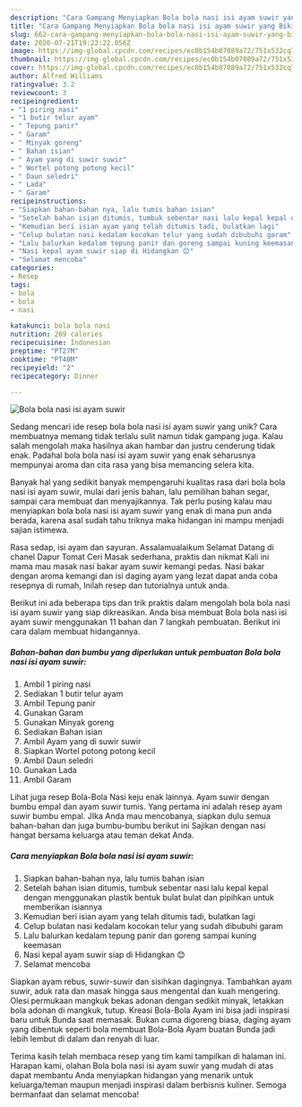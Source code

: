 ```yaml
---
description: "Cara Gampang Menyiapkan Bola bola nasi isi ayam suwir yang Bikin Ngiler"
title: "Cara Gampang Menyiapkan Bola bola nasi isi ayam suwir yang Bikin Ngiler"
slug: 662-cara-gampang-menyiapkan-bola-bola-nasi-isi-ayam-suwir-yang-bikin-ngiler
date: 2020-07-21T19:22:22.056Z
image: https://img-global.cpcdn.com/recipes/ec0b154b07089a72/751x532cq70/bola-bola-nasi-isi-ayam-suwir-foto-resep-utama.jpg
thumbnail: https://img-global.cpcdn.com/recipes/ec0b154b07089a72/751x532cq70/bola-bola-nasi-isi-ayam-suwir-foto-resep-utama.jpg
cover: https://img-global.cpcdn.com/recipes/ec0b154b07089a72/751x532cq70/bola-bola-nasi-isi-ayam-suwir-foto-resep-utama.jpg
author: Alfred Williams
ratingvalue: 3.2
reviewcount: 3
recipeingredient:
- "1 piring nasi"
- "1 butir telur ayam"
- " Tepung panir"
- " Garam"
- " Minyak goreng"
- " Bahan isian"
- " Ayam yang di suwir suwir"
- " Wortel potong potong kecil"
- " Daun seledri"
- " Lada"
- " Garam"
recipeinstructions:
- "Siapkan bahan-bahan nya, lalu tumis bahan isian"
- "Setelah bahan isian ditumis, tumbuk sebentar nasi lalu kepal kepal dengan menggunakan plastik bentuk bulat bulat dan pipihkan untuk memberikan isiannya"
- "Kemudian beri isian ayam yang telah ditumis tadi, bulatkan lagi"
- "Celup bulatan nasi kedalam kocokan telur yang sudah dibubuhi garam"
- "Lalu balurkan kedalam tepung panir dan goreng sampai kuning keemasan"
- "Nasi kepal ayam suwir siap di Hidangkan 😊"
- "Selamat mencoba"
categories:
- Resep
tags:
- bola
- bola
- nasi

katakunci: bola bola nasi 
nutrition: 269 calories
recipecuisine: Indonesian
preptime: "PT27M"
cooktime: "PT40M"
recipeyield: "2"
recipecategory: Dinner

---
```



![Bola bola nasi isi ayam suwir](https://img-global.cpcdn.com/recipes/ec0b154b07089a72/751x532cq70/bola-bola-nasi-isi-ayam-suwir-foto-resep-utama.jpg)

Sedang mencari ide resep bola bola nasi isi ayam suwir yang unik? Cara membuatnya memang tidak terlalu sulit namun tidak gampang juga. Kalau salah mengolah maka hasilnya akan hambar dan justru cenderung tidak enak. Padahal bola bola nasi isi ayam suwir yang enak seharusnya mempunyai aroma dan cita rasa yang bisa memancing selera kita.

Banyak hal yang sedikit banyak mempengaruhi kualitas rasa dari bola bola nasi isi ayam suwir, mulai dari jenis bahan, lalu pemilihan bahan segar, sampai cara membuat dan menyajikannya. Tak perlu pusing kalau mau menyiapkan bola bola nasi isi ayam suwir yang enak di mana pun anda berada, karena asal sudah tahu triknya maka hidangan ini mampu menjadi sajian istimewa.

Rasa sedap, isi ayam dan sayuran. Assalamualaikum Selamat Datang di chanel Dapur Tomat Ceri Masak sederhana, praktis dan nikmat Kali ini mama mau masak nasi bakar ayam suwir kemangi pedas. Nasi bakar dengan aroma kemangi dan isi daging ayam yang lezat dapat anda coba resepnya di rumah, Inilah resep dan tutorialnya untuk anda.


Berikut ini ada beberapa tips dan trik praktis dalam mengolah bola bola nasi isi ayam suwir yang siap dikreasikan. Anda bisa membuat Bola bola nasi isi ayam suwir menggunakan 11 bahan dan 7 langkah pembuatan. Berikut ini cara dalam membuat hidangannya.

<!--inarticleads1-->

##### Bahan-bahan dan bumbu yang diperlukan untuk pembuatan Bola bola nasi isi ayam suwir:

1. Ambil 1 piring nasi
1. Sediakan 1 butir telur ayam
1. Ambil  Tepung panir
1. Gunakan  Garam
1. Gunakan  Minyak goreng
1. Sediakan  Bahan isian
1. Ambil  Ayam yang di suwir suwir
1. Siapkan  Wortel potong potong kecil
1. Ambil  Daun seledri
1. Gunakan  Lada
1. Ambil  Garam


Lihat juga resep Bola-Bola Nasi keju enak lainnya. Ayam suwir dengan bumbu empal dan ayam suwir tumis. Yang pertama ini adalah resep ayam suwir bumbu empal. JIka Anda mau mencobanya, siapkan dulu semua bahan-bahan dan juga bumbu-bumbu berikut ini Sajikan dengan nasi hangat bersama keluarga atau teman dekat Anda. 

<!--inarticleads2-->

##### Cara menyiapkan Bola bola nasi isi ayam suwir:

1. Siapkan bahan-bahan nya, lalu tumis bahan isian
1. Setelah bahan isian ditumis, tumbuk sebentar nasi lalu kepal kepal dengan menggunakan plastik bentuk bulat bulat dan pipihkan untuk memberikan isiannya
1. Kemudian beri isian ayam yang telah ditumis tadi, bulatkan lagi
1. Celup bulatan nasi kedalam kocokan telur yang sudah dibubuhi garam
1. Lalu balurkan kedalam tepung panir dan goreng sampai kuning keemasan
1. Nasi kepal ayam suwir siap di Hidangkan 😊
1. Selamat mencoba


Siapkan ayam rebus, suwir-suwir dan sisihkan dagingnya. Tambahkan ayam suwir, aduk rata dan masak hingga saus mengental dan kuah mengering. Olesi permukaan mangkuk bekas adonan dengan sedikit minyak, letakkan bola adonan di mangkuk, tutup. Kreasi Bola-Bola Ayam ini bisa jadi inspirasi baru untuk Bunda saat memasak. Bukan cuma digoreng biasa, daging ayam yang dibentuk seperti bola membuat Bola-Bola Ayam buatan Bunda jadi lebih lembut di dalam dan renyah di luar. 

Terima kasih telah membaca resep yang tim kami tampilkan di halaman ini. Harapan kami, olahan Bola bola nasi isi ayam suwir yang mudah di atas dapat membantu Anda menyiapkan hidangan yang menarik untuk keluarga/teman maupun menjadi inspirasi dalam berbisnis kuliner. Semoga bermanfaat dan selamat mencoba!
